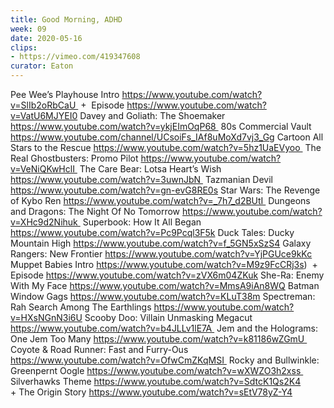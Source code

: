 ```yaml
---
title: Good Morning, ADHD
week: 09
date: 2020-05-16
clips: 
- https://vimeo.com/419347608
curator: Eaton
---
```


Pee Wee’s Playhouse Intro https://www.youtube.com/watch?v=SlIb2oRbCaU  +  Episode https://www.youtube.com/watch?v=VatU6MJYEI0
Davey and Goliath: The Shoemaker https://www.youtube.com/watch?v=ykjEImOqP68 
80s Commercial Vault https://www.youtube.com/channel/UCsoiFs_IAf8uMoXd7vj3_Gg
Cartoon All Stars to the Rescue https://www.youtube.com/watch?v=5hz1UaEVyoo 
The Real Ghostbusters: Promo Pilot https://www.youtube.com/watch?v=VeNiQKwHclI 
The Care Bear: Lotsa Heart’s Wish https://www.youtube.com/watch?v=3uwnJbN 
Tazmanian Devil https://www.youtube.com/watch?v=gn-evG8RE0s
Star Wars: The Revenge of Kybo Ren https://www.youtube.com/watch?v=_7h7_d2BUtI 
Dungeons and Dragons: The Night Of No Tomorrow https://www.youtube.com/watch?v=XHc9d2Nihuk 
Superbook: How It All Began https://www.youtube.com/watch?v=Pc9Pcql3F5k
Duck Tales: Ducky Mountain High https://www.youtube.com/watch?v=f_5GN5xSzS4
Galaxy Rangers: New Frontier https://www.youtube.com/watch?v=YjPGUce9kKc
Muppet Babies Intro https://www.youtube.com/watch?v=M9z9FcCRj3s)  +   Episode https://www.youtube.com/watch?v=zVX6m04ZKuk
She-Ra: Enemy With My Face https://www.youtube.com/watch?v=MmsA9iAn8WQ
Batman Window Gags https://www.youtube.com/watch?v=KLuT38m
Spectreman: Rah Search Among The Earthlings https://www.youtube.com/watch?v=HXsNGnN3i6U
Scooby Doo: Villain Unmasking Megacut https://www.youtube.com/watch?v=b4JLLv1lE7A 
Jem and the Holograms: One Jem Too Many https://www.youtube.com/watch?v=k81186wZGmU 
Coyote & Road Runner: Fast and Furry-Ous https://www.youtube.com/watch?v=OfwCmZKqMSI 
Rocky and Bullwinkle: Greenpernt Oogle https://www.youtube.com/watch?v=wXWZO3h2xss 
Silverhawks Theme https://www.youtube.com/watch?v=SdtcK1Qs2K4 + The Origin Story https://www.youtube.com/watch?v=sEtV78yZ-Y4

